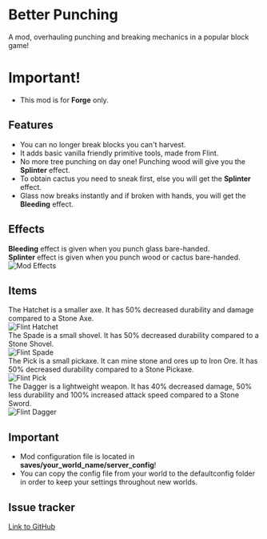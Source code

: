 # Better Punching

A mod, overhauling punching and breaking mechanics in a popular block game!

# Important!

* This mod is for **Forge** only.

## Features

* You can no longer break blocks you can't harvest.
* It adds basic vanilla friendly primitive tools, made from Flint.
* No more tree punching on day one! Punching wood will give you the **Splinter** effect.
* To obtain cactus you need to sneak first, else you will get the **Splinter** effect.
* Glass now breaks instantly and if broken with hands, you will get the **Bleeding** effect.

## Effects

**Bleeding** effect is given when you punch glass bare-handed.  
**Splinter** effect is given when you punch wood or cactus bare-handed.  
![Mod Effects](https://i.ibb.co/Ss4PjWN/mod-effects.png)

## Items

The Hatchet is a smaller axe. It has 50% decreased durability and damage compared to a Stone Axe.  
![Flint Hatchet](https://i.ibb.co/N1hdHGg/flint-hatchet.png)  
The Spade is a small shovel. It has 50% decreased durability compared to a Stone Shovel.  
![Flint Spade](https://i.ibb.co/Js19x0g/flint-spade.png)  
The Pick is a small pickaxe. It can mine stone and ores up to Iron Ore. It has 50% decreased durability compared to a
Stone Pickaxe.  
![Flint Pick](https://i.ibb.co/L6krsTG/flint-pick.png)  
The Dagger is a lightweight weapon. It has 40% decreased damage, 50% less durability and 100% increased attack speed
compared to a Stone Sword.  
![Flint Dagger](https://i.ibb.co/PDMS5YW/flint-dagger.png)

## Important

* Mod configuration file is located in **saves/your_world_name/server_config**!
* You can copy the config file from your world to the defaultconfig folder in order to keep your settings throughout new
  worlds.

## Issue tracker

[Link to GitHub](https://github.com/darkorg69/better-punching/issues)